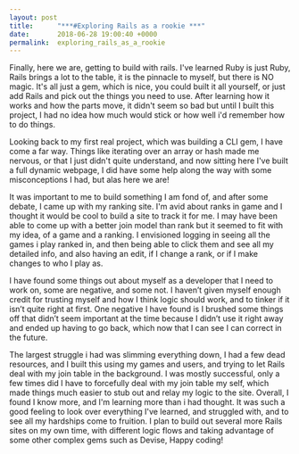 ```yaml
---
layout: post
title:      "***#Exploring Rails as a rookie ***"
date:       2018-06-28 19:00:40 +0000
permalink:  exploring_rails_as_a_rookie
---
```



Finally, here we are, getting to build with rails. I've learned Ruby is just Ruby, Rails brings a lot to the table, it is the pinnacle to myself, but there is NO magic. It's all just a gem, which is nice, you could built it all yourself, or just add Rails and pick out the things you need to use. After learning how it works and how the parts move, it didn't seem so bad but until I built this project, I had no idea how much would stick or how well i'd remember how to do things. 

Looking back to my first real project, which was building a CLI gem, I have come a far way. Things like iterating over an array or hash made me nervous, or that I just didn't quite understand, and now sitting here I've built a full dynamic webpage, I did have some help along the way with some misconceptions I had, but alas here we are! 

It was important to me to build something I am fond of, and after some debate, I came up with my ranking site. I'm avid about ranks in game and I thought it would be cool to build a site to track it for me. I may have been able to come up with a better join model than rank but it seemed to fit with my idea, of a game and a ranking. I envisioned logging in seeing all the games i play ranked in, and then being able to click them and see all my detailed info, and also having an edit, if I change a rank, or if I make changes to who I play as.

I have found some things out about myself as a developer that I need to work on, some are negative, and some not. I haven’t given myself enough credit for trusting myself and how I think logic should work, and to tinker if it isn’t quite right at first. One negative I have found is I brushed some things off that didn’t seem important at the time because I didn’t use it right away and ended up having to go back, which now that I can see I can correct in the future. 

The largest struggle i had was slimming everything down, I had a few dead resources, and I built this using my games and users, and trying to let Rails deal with my join table in the background. I was mostly successful, only a few times did I have to forcefully deal with my join table my self, which made things much easier to stub out and relay my logic to the site. Overall, I found I know more, and I'm learning more than i had thought. It was such a good feeling to look over everything I've learned, and struggled with, and to see all my hardships come to fruition. I plan to build out several more Rails sites on my own time, with different logic flows and taking advantage of some other complex gems such as Devise, Happy coding!
